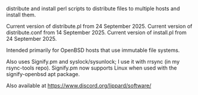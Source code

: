 distribute and install perl scripts to distribute files to multiple hosts and install them.

Current version of distribute.pl from 24 September 2025.
Current version of distribute.conf from 14 September 2025.
Current version of install.pl from 24 September 2025.

Intended primarily for OpenBSD hosts that use immutable file systems.

Also uses Signify.pm and syslock/sysunlock; I use it with rrsync (in my rsync-tools repo).
Signify.pm now supports Linux when used with the signify-openbsd apt package.

Also available at https://www.discord.org/lippard/software/
